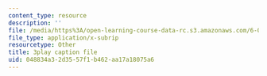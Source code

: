 ```yaml
---
content_type: resource
description: ''
file: /media/https%3A/open-learning-course-data-rc.s3.amazonaws.com/6-006-introduction-to-algorithms-fall-2011/048834a32d3557f1b462aa17a18075a6_oRpERQA4Vik.vtt
file_type: application/x-subrip
resourcetype: Other
title: 3play caption file
uid: 048834a3-2d35-57f1-b462-aa17a18075a6
---
```

